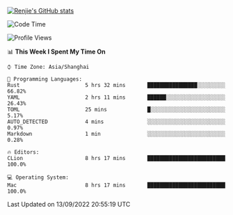 [![Renjie's GitHub stats](https://github-readme-stats.vercel.app/api?username=liurenjie1024&show_icons=true&theme=chartreuse-dark)](https://github.com/anuraghazra/github-readme-stats)

<!--START_SECTION:waka-->
![Code Time](http://img.shields.io/badge/Code%20Time-152%20hrs%201%20min-blue)

![Profile Views](http://img.shields.io/badge/Profile%20Views-6-blue)

📊 **This Week I Spent My Time On** 

```text
⌚︎ Time Zone: Asia/Shanghai

💬 Programming Languages: 
Rust                     5 hrs 32 mins       ████████████████░░░░░░░░░   66.82% 
YAML                     2 hrs 11 mins       ██████░░░░░░░░░░░░░░░░░░░   26.43% 
TOML                     25 mins             █░░░░░░░░░░░░░░░░░░░░░░░░   5.17% 
AUTO_DETECTED            4 mins              ░░░░░░░░░░░░░░░░░░░░░░░░░   0.97% 
Markdown                 1 min               ░░░░░░░░░░░░░░░░░░░░░░░░░   0.28%

🔥 Editors: 
CLion                    8 hrs 17 mins       █████████████████████████   100.0%

💻 Operating System: 
Mac                      8 hrs 17 mins       █████████████████████████   100.0%

```


 Last Updated on 13/09/2022 20:55:19 UTC
<!--END_SECTION:waka-->


